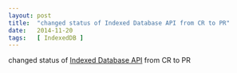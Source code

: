 ```yaml
---
layout: post
title:  "changed status of Indexed Database API from CR to PR"
date:   2014-11-20
tags:   [ IndexedDB ]
---
```


changed status of [Indexed Database API](/spec/IndexedDB) from CR to PR

